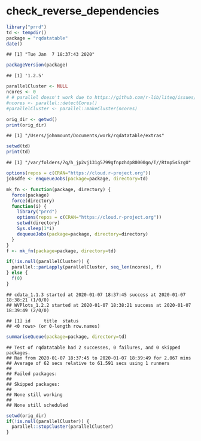 check\_reverse\_dependencies
================

``` r
library("prrd")
td <- tempdir()
package = "rqdatatable"
date()
```

    ## [1] "Tue Jan  7 18:37:43 2020"

``` r
packageVersion(package)
```

    ## [1] '1.2.5'

``` r
parallelCluster <- NULL
ncores <- 0
# # parallel doesn't work due to https://github.com/r-lib/liteq/issues/22
#ncores <- parallel::detectCores()
#parallelCluster <- parallel::makeCluster(ncores)

orig_dir <- getwd()
print(orig_dir)
```

    ## [1] "/Users/johnmount/Documents/work/rqdatatable/extras"

``` r
setwd(td)
print(td)
```

    ## [1] "/var/folders/7q/h_jp2vj131g5799gfnpzhdp80000gn/T//Rtmp5sSzgU"

``` r
options(repos = c(CRAN="https://cloud.r-project.org"))
jobsdfe <- enqueueJobs(package=package, directory=td)

mk_fn <- function(package, directory) {
  force(package)
  force(directory)
  function(i) {
    library("prrd")
    options(repos = c(CRAN="https://cloud.r-project.org"))
    setwd(directory)
    Sys.sleep(1*i)
    dequeueJobs(package=package, directory=directory)
  }
}
f <- mk_fn(package=package, directory=td)

if(!is.null(parallelCluster)) {
  parallel::parLapply(parallelCluster, seq_len(ncores), f)
} else {
  f(0)
}
```

    ## cdata_1.1.3 started at 2020-01-07 18:37:45 success at 2020-01-07 18:38:21 (1/0/0) 
    ## WVPlots_1.2.2 started at 2020-01-07 18:38:21 success at 2020-01-07 18:39:49 (2/0/0)

    ## [1] id     title  status
    ## <0 rows> (or 0-length row.names)

``` r
summariseQueue(package=package, directory=td)
```

    ## Test of rqdatatable had 2 successes, 0 failures, and 0 skipped packages. 
    ## Ran from 2020-01-07 18:37:45 to 2020-01-07 18:39:49 for 2.067 mins 
    ## Average of 62 secs relative to 61.591 secs using 1 runners
    ## 
    ## Failed packages:   
    ## 
    ## Skipped packages:   
    ## 
    ## None still working
    ## 
    ## None still scheduled

``` r
setwd(orig_dir)
if(!is.null(parallelCluster)) {
  parallel::stopCluster(parallelCluster)
}
```

